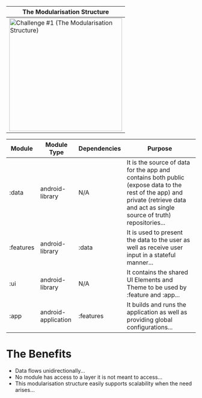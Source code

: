 | The Modularisation Structure |
|------------------------------|
| <img src="https://github.com/porojo/Challenge1/assets/55001497/ed709eab-da8c-46b6-b7d8-407e9e4b3079" alt="Challenge #1 (The Modularisation Structure)" width="300"> |

| Module    | Module Type         | Dependencies | Purpose                                                                                          |
|-----------|---------------------|--------------|--------------------------------------------------------------------------------------------------|
| :data | android-library | N/A | It is the source of data for the app and contains both public (expose data to the rest of the app) and private (retrieve data and act as single source of truth) repositories... |
| :features | android-library | :data | It is used to present the data to the user as well as receive user input in a stateful manner... |
| :ui | android-library | N/A | It contains the shared UI Elements and Theme to be used by :feature and :app... |
| :app | android-application | :features | It builds and runs the application as well as providing global configurations... |

# The Benefits

- Data flows unidirectionally...
- No module has access to a layer it is not meant to access...
- This modularisation structure easily supports scalability when the need arises...
